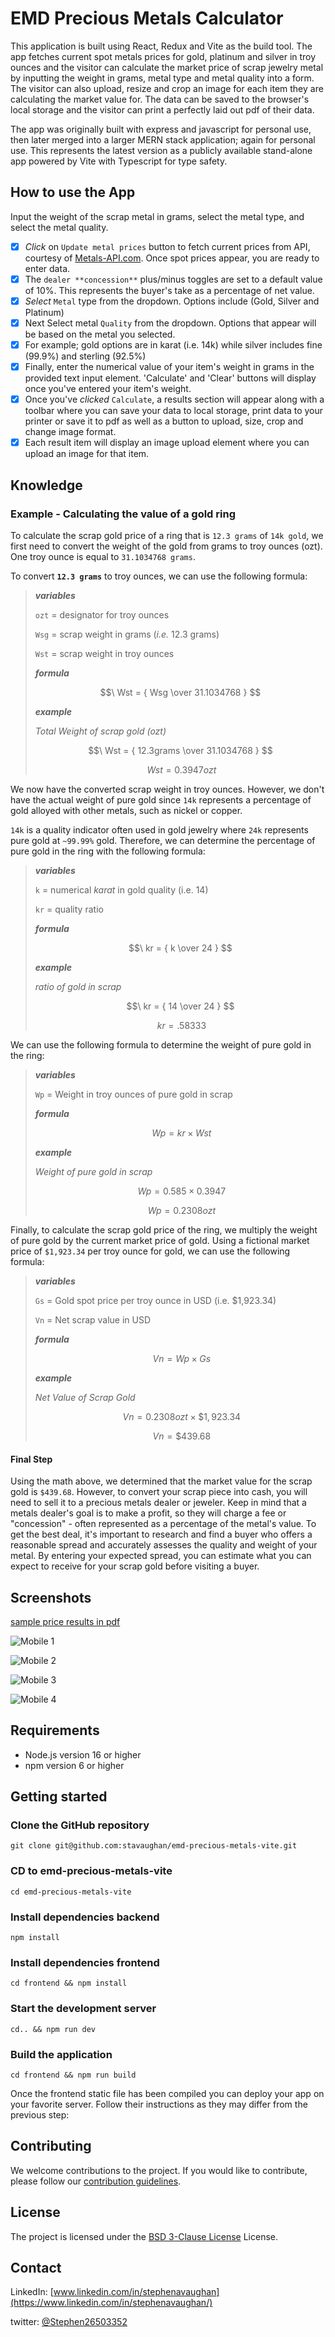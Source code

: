 # EMD Precious Metals Calculator

This application is built using React, Redux and Vite as the build tool. The app fetches current spot metals prices for gold, platinum and silver in troy ounces and the visitor can calculate the market price of scrap jewelry metal by inputting the weight in grams, metal type and metal quality into a form. The visitor can also upload, resize and crop an image for each item they are calculating the market value for. The data can be saved to the browser's local storage and the visitor can print a perfectly laid out pdf of their data.

The app was originally built with express and javascript for personal use, then later merged into a larger MERN stack application; again for personal use.
This represents the latest version as a publicly available stand-alone app powered by Vite with Typescript for type safety.

## How to use the App

Input the weight of the scrap metal in grams, select the metal type, and select the metal quality.

- [x] *Click* on `Update metal prices` button to fetch current prices from API, courtesy of [Metals-API.com](https://www.metals-api.com/). Once spot prices appear, you are ready to enter data.
- [x] The `dealer **concession**` plus/minus toggles are set to a default value of 10%. This represents the buyer's take as a percentage of net value.
- [x] *Select* `Metal` type from the dropdown. Options include (Gold, Silver and Platinum)
- [x] Next Select metal `Quality` from the dropdown. Options that appear will be based on the metal you selected.
- [x] For example; gold options are in karat (i.e. 14k) while silver includes fine (99.9%) and sterling (92.5%)
- [x] Finally, enter the numerical value of your item's weight in grams in the provided text input element. 'Calculate' and 'Clear' buttons will display once you've entered your item's weight.
- [x] Once you've *clicked* `Calculate`, a results section will appear along with a toolbar where you can save your data to local storage, print data to your printer or save it to pdf as well as a button to upload, size, crop and change image format.
- [x] Each result item will display an image upload element where you can upload an image for that item.

## Knowledge

### Example - Calculating the value of a gold ring

To calculate the scrap gold price of a ring that is `12.3 grams` of `14k gold`, we first need to convert the weight of the gold from grams to troy ounces (ozt). One troy ounce is equal to `31.1034768 grams`.

To convert **`12.3 grams`** to troy ounces, we can use the following formula:

>***variables***
>
>`ozt` = designator for troy ounces
>
>`Wsg` = scrap weight in grams (*i.e.* 12.3 grams)
>
>`Wst` = scrap weight in troy ounces
>
>***formula***
>
>$$\ Wst = { Wsg \over 31.1034768 } $$
>
>***example***
>
>*Total Weight of scrap gold (ozt)*
>
>$$\ Wst = { 12.3grams \over 31.1034768 } $$
>
>$$\ Wst = 0.3947ozt$$

We now have the converted scrap weight in troy ounces. However, we don't have the actual weight of pure gold since `14k` represents a percentage of gold alloyed with other metals, such as nickel or copper.

`14k` is a quality indicator often used in gold jewelry where `24k` represents pure gold at `~99.99%` gold.
Therefore, we can determine the percentage of pure gold in the ring with the following formula:

>***variables***
>
>`k` = numerical *karat* in gold quality (i.e. 14)
>
>`kr` = quality ratio
>
>***formula***
>
>$$\ kr = { k \over 24 } $$
>
>***example***
>
>*ratio of gold in scrap*
>
>$$\ kr = { 14 \over 24 } $$
>
>$$\ kr = .58333$$

We can use the following formula to determine the weight of pure gold in the ring:

>***variables***
>
>`Wp` = Weight in troy ounces of pure gold in scrap
>
>***formula***
>
>$$\ Wp = kr \times Wst $$
>
>***example***
>
>*Weight of pure gold in scrap*
>
>$$\ Wp = 0.585 \times 0.3947$$
>
>$$\ Wp = 0.2308ozt$$

Finally, to calculate the scrap gold price of the ring, we multiply the weight of pure gold by the current market price of gold. Using a fictional market price of `$1,923.34` per troy ounce for gold, we can use the following formula:

>***variables***
>
>`Gs` = Gold spot price per troy ounce in USD (i.e. $1,923.34)
>
>`Vn` = Net scrap value in USD
>
>***formula***
>
>$$\ Vn = Wp \times Gs $$
>
>***example***
>
>*Net Value of Scrap Gold*
>
>$$\ Vn = 0.2308ozt \times \$1,923.34$$
>
>$$\ Vn = \$439.68$$

#### Final Step

Using the math above, we determined that the market value for the scrap gold is `$439.68`. However, to convert your scrap piece into cash, you will need to sell it to a precious metals dealer or jeweler. Keep in mind that a metals dealer's goal is to make a profit, so they will charge a fee or "concession" - often represented as a percentage of the metal's value. To get the best deal, it's important to research and find a buyer who offers a reasonable spread and accurately assesses the quality and weight of your metal. By entering your expected spread, you can estimate what you can expect to receive for your scrap gold before visiting a buyer.

## Screenshots

[sample price results in pdf](/frontend/src/globals/images/sample-metals-price-sheet.pdf)

![Mobile 1](/frontend/src/globals/images/mobile-0.png "Mobile 1")

![Mobile 2](/frontend/src/globals/images/mobile-1a.png "Mobile 2")

![Mobile 3](/frontend/src/globals/images/mobile-1.png "Mobile 3")

![Mobile 4](/frontend/src/globals/images/mobile-2.png "Mobile 4")

## Requirements

- Node.js version 16 or higher
- npm version 6 or higher

## Getting started

### Clone the GitHub repository

```shell
git clone git@github.com:stavaughan/emd-precious-metals-vite.git
```

### CD to emd-precious-metals-vite

```node
cd emd-precious-metals-vite
```

### Install dependencies backend

```node
npm install
```

### Install dependencies frontend

```node
cd frontend && npm install
```

### Start the development server

```node
cd.. && npm run dev
```

### Build the application

```node
cd frontend && npm run build
```

Once the frontend static file has been compiled you can deploy your app on your favorite server. Follow their instructions as they may differ from the previous step:

## Contributing

We welcome contributions to the project. If you would like to contribute, please follow our [contribution guidelines](http://localhost:5173).

## License

The project is licensed under the [BSD 3-Clause License](LICENSE) License.

## Contact

LinkedIn: [www.linkedin.com/in/stephenavaughan](https://www.linkedin.com/in/stephenavaughan/)

twitter: [@Stephen26503352](https://twitter.com/Stephen26503352)
